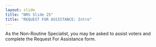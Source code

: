 ```yaml
---
layout: slide
title: "NRS Slide 25"
title: "REQUEST FOR ASSISTANCE: Intro"
---
```


As the Non-Routine Specialist, you may be asked to assist voters and complete the Request For Assistance form.
